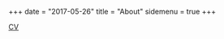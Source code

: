 +++
date = "2017-05-26"
title = "About"
sidemenu = true
+++

[CV](https://docs.google.com/document/d/10xp8FOU1ymsPdn20SMaDSek5AnCM1HAk6_MJx0SoEds/edit?usp=sharing)

